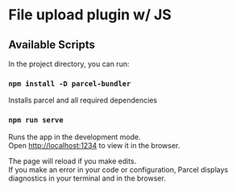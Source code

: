 # File upload plugin w/ JS

## Available Scripts

In the project directory, you can run:

### `npm install -D parcel-bundler`

Installs parcel and all required dependencies

### `npm run serve`

Runs the app in the development mode.<br>
Open [http://localhost:1234](http://localhost:1234) to view it in the browser.

The page will reload if you make edits.<br>
If you make an error in your code or configuration, Parcel displays diagnostics in your terminal and in the browser.